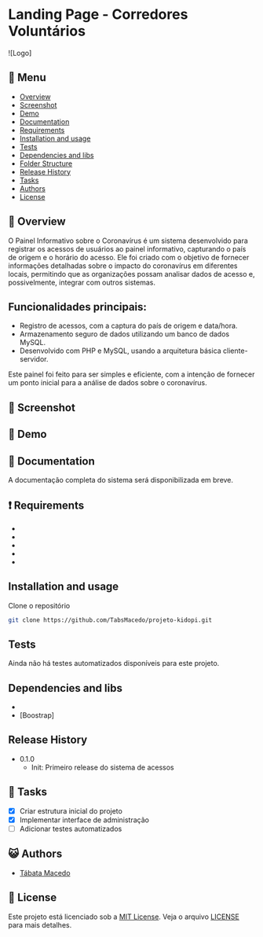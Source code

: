 # Landing Page - Corredores Voluntários

![Logo]

## :bookmark_tabs: Menu
* [Overview](#scroll-overview)
* [Screenshot](#rice_scene-screenshot)
* [Demo](#dvd-demo)
* [Documentation](#blue_book-documentation)
* [Requirements](#heavy_exclamation_mark-requirements)
* [Installation and usage](#installation-and-usage)
* [Tests](#tests)
* [Dependencies and libs](#dependencies-and-libs)
* [Folder Structure](#folder-structure)
* [Release History](#release-history)
* [Tasks](#bell-tasks)
* [Authors](#smiley_cat-authors)
* [License](#memo-license)

## :scroll: Overview
O Painel Informativo sobre o Coronavírus é um sistema desenvolvido para registrar os acessos de usuários ao painel informativo, capturando o país de origem e o horário do acesso. Ele foi criado com o objetivo de fornecer informações detalhadas sobre o impacto do coronavírus em diferentes locais, permitindo que as organizações possam analisar dados de acesso e, possivelmente, integrar com outros sistemas.

## Funcionalidades principais:
 - Registro de acessos, com a captura do país de origem e data/hora.
 - Armazenamento seguro de dados utilizando um banco de dados MySQL.
 - Desenvolvido com PHP e MySQL, usando a arquitetura básica cliente-servidor.

Este painel foi feito para ser simples e eficiente, com a intenção de fornecer um ponto inicial para a análise de dados sobre o coronavírus.

## :rice_scene: Screenshot


## :dvd: Demo


## :blue_book: Documentation
A documentação completa do sistema será disponibilizada em breve.

## :heavy_exclamation_mark: Requirements
* 
* 
* 
* 
* 


## Installation and usage

Clone o repositório
```bash
git clone https://github.com/TabsMacedo/projeto-kidopi.git
```


## Tests
Ainda não há testes automatizados disponíveis para este projeto.

## Dependencies and libs
- 
- [Boostrap]


## Release History
- 0.1.0
  - Init: Primeiro release do sistema de acessos

## :bell: Tasks
- [x] Criar estrutura inicial do projeto
- [x] Implementar interface de administração
- [ ] Adicionar testes automatizados

## :smiley_cat: Authors
- [Tábata Macedo](https://github.com/tabsmacedo)

## :memo: License
Este projeto está licenciado sob a [MIT License](./LICENSE). Veja o arquivo [LICENSE](./LICENSE) para mais detalhes.
